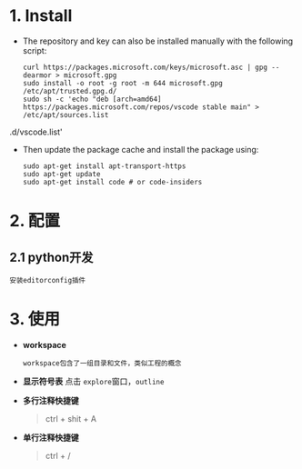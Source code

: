 
# 1. Install 
 - The repository and key can also be installed manually with the following script:
	```
    curl https://packages.microsoft.com/keys/microsoft.asc | gpg --dearmor > microsoft.gpg
    sudo install -o root -g root -m 644 microsoft.gpg /etc/apt/trusted.gpg.d/
    sudo sh -c 'echo "deb [arch=amd64] https://packages.microsoft.com/repos/vscode stable main" > /etc/apt/sources.list
    ```
.d/vscode.list'

 - Then update the package cache and install the package using:
	```
    sudo apt-get install apt-transport-https
    sudo apt-get update
    sudo apt-get install code # or code-insiders
    ```
# 2. 配置

## 2.1 python开发

    安装editorconfig插件
    
# 3. 使用  
- **workspace**
	```
    workspace包含了一组目录和文件，类似工程的概念
	```	
- **显示符号表**
	点击 `explore`窗口，`outline`
	
- **多行注释快捷键**
    > ctrl + shit + A	 
- **单行注释快捷键**
    > ctrl + /

